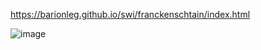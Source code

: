 https://barionleg.github.io/swi/franckenschtain/index.html


![image](https://github.com/barionleg/swi/assets/102619282/12d4ee84-9c49-42cc-90da-190ae59dab7f)
